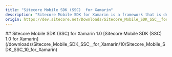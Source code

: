 ```yaml
---
title: "Sitecore Mobile SDK (SSC)  for Xamarin"
description: "Sitecore Mobile SDK for Xamarin is a framework that is designed to help the developer produce native mobile applications that use and serve content that is managed by Sitecore."
origin: https://dev.sitecore.net/Downloads/Sitecore_Mobile_SDK_SSC__for_Xamarin.aspx
---
```


<Card variant='outlineRaised' px={0} mb={8}>
<CardHeader>
## Sitecore Mobile SDK (SSC) for Xamarin 1.0
</CardHeader>
<CardBody>
[Sitecore Mobile SDK (SSC) 1.0 for Xamarin](/downloads/Sitecore_Mobile_SDK_SSC__for_Xamarin/10/Sitecore_Mobile_SDK_SSC_10_for_Xamarin)
</CardBody>          
</Card>